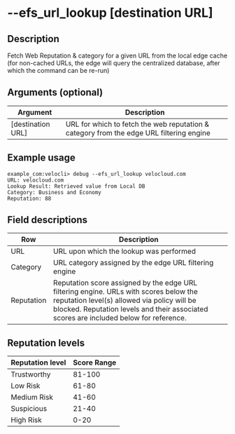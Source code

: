 #	--efs_url_lookup [destination URL]

##	Description
Fetch Web Reputation & category for a given URL from the local edge cache (for non-cached URLs, the edge will query the centralized database, after which the command can be re-run)

##  Arguments (optional)
| Argument | Description |
|---|---|
| [destination URL] | URL for which to fetch the web reputation & category from the edge URL filtering engine |

##  Example usage
```
example_com:velocli> debug --efs_url_lookup velocloud.com
URL: velocloud.com
Lookup Result: Retrieved value from Local DB
Category: Business and Economy
Reputation: 88
```

##  Field descriptions
| Row | Description |
|---|---|
| URL | URL upon which the lookup was performed |
| Category | URL category assigned by the edge URL filtering engine |
| Reputation | Reputation score assigned by the edge URL filtering engine.  URLs with scores below the reputation level(s) allowed via policy will be blocked.  Reputation levels and their associated scores are included below for reference. |

##  Reputation levels
| Reputation level | Score Range |
|---|---|
| Trustworthy | 81-100 |
| Low Risk | 61-80 |
| Medium Risk | 41-60 |
| Suspicious | 21-40 |
| High Risk | 0-20 |
